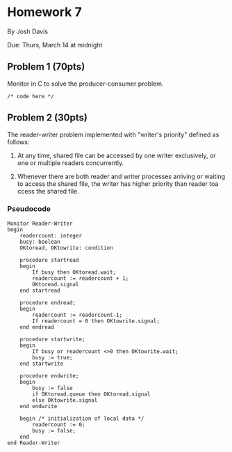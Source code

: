 Homework 7
==========

By Josh Davis

Due: Thurs, March 14 at midnight

## Problem 1 (70pts)

Monitor in C to solve the producer-consumer problem.

    /* code here */

## Problem 2 (30pts)

The reader-writer problem implemented with "writer's priority" defined as
follows:

 1. At any time, shared file can be accessed by one writer exclusively, or one
    or multiple readers concurrently.

 2. Whenever there are both reader and writer processes arriving or waiting to
    access the shared file, the writer has higher priority than reader toa ccess
    the shared file.

### Pseudocode

    Monitor Reader-Writer
    begin
        readercount: integer 
        busy: boolean 
        OKtoread, OKtowrite: condition

        procedure startread
        begin
            If busy then OKtoread.wait;
            readercount := readercount + 1;
            OKtoread.signal
        end startread

        procedure endread;
        begin
            readercount := readercount-1;
            If readercount = 0 then OKtowrite.signal;
        end endread

        procedure startwrite;
        begin
            If busy or readercount <>0 then OKtowrite.wait;
            busy := true;
        end startwrite

        procedure endwrite;
        begin
            busy := false
            if OKtoread.queue then OKtoread.signal
            else OKtowrite.signal
        end endwrite

        begin /* initialization of local data */
            readercount := 0;
            busy := false;
        end
    end Reader-Writer
